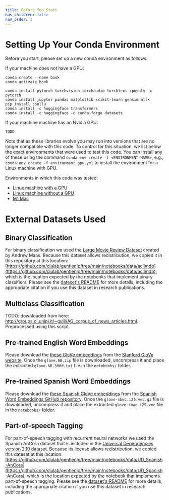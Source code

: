 ```yaml
---
title: Before You Start
has_children: false
nav_order: 2
---
```


# Setting Up Your Conda Environment

Before you start, please set up a new conda environment as follows.

If your machine does not have a GPU:

```
conda create --name book
conda activate book

conda install pytorch torchvision torchaudio torchtext cpuonly -c pytorch
conda install jupyter pandas matplotlib scikit-learn gensim nltk
pip install conllu
conda install -c huggingface transformers
conda install -c huggingface -c conda-forge datasets
```

If your machine machine has an Nvidia GPU:
```
TODO
```

Note that as these libraries evolve you may run into versions that are no longer compatible with this code. To control for this situation, we list below the exact environments that were used to test this code. You can install any of these using the command `conda env create -f <ENVIRONMENT-NAME>`, e.g., `conda env create -f environment_gpu.yml` to install the environment for a Linux machine with GPU.

Environments in which this code was tested:
- [Linux machine with a GPU](https://github.com/clulab/gentlenlp/blob/main/notebooks/environment_gpu.yml)
- [Linux machine without a GPU](https://github.com/clulab/gentlenlp/blob/main/notebooks/environment_cpu.yml)
- [M1 Mac](https://github.com/clulab/gentlenlp/blob/main/notebooks/environment_mac.yml)

# External Datasets Used 

## Binary Classification

For binary classification we used the [Large Movie Review Dataset](https://ai.stanford.edu/~amaas/data/sentiment/) created by Andrew Maas. Because this dataset allows redistribution, we copied it in this repository at this location: [https://github.com/clulab/gentlenlp/tree/main/notebooks/data/aclImdb](https://github.com/clulab/gentlenlp/tree/main/notebooks/data/aclImdb), which is the location expected by the notebooks that implement binary classifiers. Please see the [dataset's README](https://github.com/clulab/gentlenlp/blob/main/notebooks/data/aclImdb/README) for more details, including the appropriate citation if you use this dataset in research publications. 

## Multiclass Classification

TODO: downloaded from here: http://groups.di.unipi.it/~gulli/AG_corpus_of_news_articles.html. Preprocessed using this script.

## Pre-trained English Word Embeddings

Please download the [these GloVe embeddings](https://nlp.stanford.edu/data/glove.6B.zip) from the [Stanford GloVe website](https://nlp.stanford.edu/projects/glove/). Once the `glove.6B.zip` file is downloaded, uncompress it and place the extracted `glove.6B.300d.txt` file in the `notebooks/` folder.

## Pre-trained Spanish Word Embeddings

Please download the [these Spanish GloVe embeddings](http://dcc.uchile.cl/~jperez/word-embeddings/glove-sbwc.i25.vec.gz) from the [Spanish Word Embeddings GitHub repository](https://github.com/dccuchile/spanish-word-embeddings). Once the `glove-sbwc.i25.vec.gz` file is downloaded, uncompress it and place the extracted `glove-sbwc.i25.vec` file in the `notebooks/` folder.

## Part-of-speech Tagging

For part-of-speech tagging with recurrent neural networks we used the Spanish AnCora dataset that is included in the 
[Universal Dependencies version 2.10 dataset](https://lindat.mff.cuni.cz/repository/xmlui/bitstream/handle/11234/1-4758/ud-treebanks-v2.10.tgz?sequence=1&isAllowed=y). Because its license allows redistribution, we copied this dataset at this location: [https://github.com/clulab/gentlenlp/tree/main/notebooks/data/UD_Spanish-AnCora](https://github.com/clulab/gentlenlp/tree/main/notebooks/data/UD_Spanish-AnCora), which is the location expected by the notebook that implements part-of-speech tagging. Please see the [dataset's README](https://github.com/clulab/gentlenlp/blob/main/notebooks/data/UD_Spanish-AnCora/README.md) for more details, including the appropriate citation if you use this dataset in research publications. 








